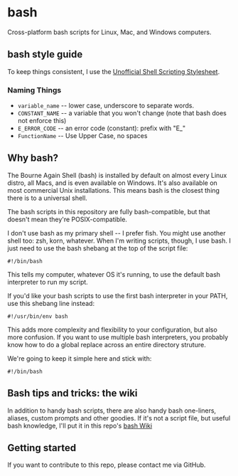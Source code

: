 # bash

Cross-platform bash scripts for Linux, Mac, and Windows computers.

## bash style guide

To keep things consistent, I use the [Unofficial Shell Scripting Stylesheet](https://tldp.org/LDP/abs/html/unofficialst.html).

### Naming Things

* `variable_name` -- lower case, underscore to separate words.
* `CONSTANT_NAME` -- a variable that you won't change (note that bash does not enforce this)
* `E_ERROR_CODE` -- an error code (constant): prefix with "E_"
* `FunctionName` -- Use Upper Case, no spaces

## Why bash?

The Bourne Again Shell (bash) is installed by default on almost every Linux distro, all Macs, and is even available on Windows. It's also available on most commercial Unix installations. This means bash is the closest thing there is to a universal shell. 

The bash scripts in this repository are fully bash-compatible, but that doesn't mean they're POSIX-compatible. 

I don't use bash as my primary shell -- I prefer fish. You might use another shell too: zsh, korn, whatever. When I'm writing scripts, though, I use bash. I just need to use the bash shebang at the top of the script file:

```
#!/bin/bash
```

This tells my computer, whatever OS it's running, to use the default bash interpreter to run my script.

If you'd like your bash scripts to use the first bash interpreter in your PATH, use this shebang line instead:

```
#!/usr/bin/env bash
```

This adds more complexity and flexibility to your configuration, but also more confusion. If you want to use multiple bash interpreters, you probably know how to do a global replace across an entire directory struture.

We're going to keep it simple here and stick with:

```
#!/bin/bash
```

## Bash tips and tricks: the wiki

In addition to handy bash scripts, there are also handy bash one-liners, aliases, custom prompts and other goodies. If it's not a script file, but useful bash knowledge, I'll put it in this repo's [bash Wiki](https://github.com/stratofax/bash/wiki) 

## Getting started

If you want to contribute to this repo, please contact me via GitHub. 
